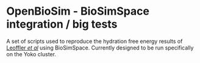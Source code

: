 # OpenBioSim - BioSimSpace integration / big tests
A set of scripts used to reproduce the hydration free energy results of [Leoffler _et al_](10.1021/acs.jctc.8b00544) using BioSimSpace. Currently designed to be run specifically on the Yoko cluster.

